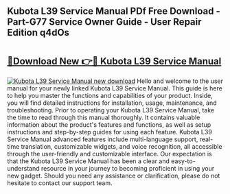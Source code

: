 ## Kubota L39 Service Manual PDf Free Download - Part-G77 Service Owner Guide - User Repair Edition q4dOs

# <h2><a href="http://bc90714.oget.top/?id=Kubota+L39+Service+Manual">🔗Download New 👉🔴 Kubota L39 Service Manual</a></h2>

[![Kubota L39 Service Manual new download](https://i.imgur.com/5g1atiW.png)](http://bc90714.oget.top/?id=Kubota+L39+Service+Manual)
Hello and welcome to the user manual for your newly linked Kubota L39 Service Manual. This guide is here to help you master the functions and capabilities of your product. Inside, you will find detailed instructions for installation, usage, maintenance, and troubleshooting. Prior to operating your Kubota L39 Service Manual, take the time to read through this manual thoroughly. It contains valuable information about the product's features and functions, as well as setup instructions and step-by-step guides for using each feature. Kubota L39 Service Manual advanced features include multi-language support, real-time translation, customizable widgets, and voice recognition, all accessible through the user-friendly and customizable interface. Our expectation is that the Kubota L39 Service Manual has been a clear and easy-to-understand resource in your journey to becoming proficient in using your new gadget. Should you need any assistance or clarification, please do not hesitate to contact our support team.
